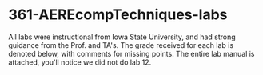 # 361-AEREcompTechniques-labs 

All labs were instructional from Iowa State University, and had strong guidance from the Prof. and TA's. The grade received for each lab is denoted below, with comments for missing points. 
The entire lab manual is attached, you'll notice we did not do lab 12. 



